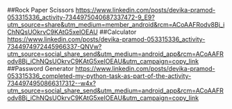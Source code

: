 ##Rock Paper Scissors 
https://www.linkedin.com/posts/devika-pramod-053315336_activity-7344975040687337472-9_E9?utm_source=share&utm_medium=member_android&rcm=ACoAAFRodv8Bj_iChNQsUOkrvC9KAtG5xeIOEAU
##Calculator
https://www.linkedin.com/posts/devika-pramod-053315336_activity-7344974972445966337-QNVw?utm_source=social_share_send&utm_medium=android_app&rcm=ACoAAFRodv8Bj_iChNQsUOkrvC9KAtG5xeIOEAU&utm_campaign=copy_link
##Password Generator 
https://www.linkedin.com/posts/devika-pramod-053315336_completed-my-python-task-as-part-of-the-activity-7344974950866317312--w4x?utm_source=social_share_send&utm_medium=android_app&rcm=ACoAAFRodv8Bj_iChNQsUOkrvC9KAtG5xeIOEAU&utm_campaign=copy_link
